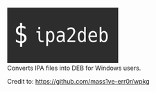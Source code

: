<img src="https://raw.githubusercontent.com/alamshafil/ipa2deb/master/assets/logo.png" width=256 height=128><br>
Converts IPA files into DEB for Windows users.

Credit to: https://github.com/mass1ve-err0r/wpkg
